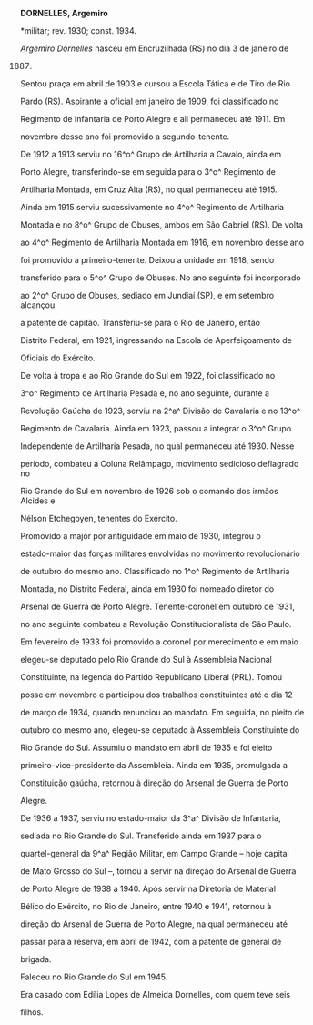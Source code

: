 **DORNELLES, Argemiro**



\*militar; rev. 1930; const. 1934.



*Argemiro Dornelles* nasceu em Encruzilhada (RS) no dia 3 de janeiro de

1887.



Sentou praça em abril de 1903 e cursou a Escola Tática e de Tiro de Rio

Pardo (RS). Aspirante a oficial em janeiro de 1909, foi classificado no

Regimento de Infantaria de Porto Alegre e ali permaneceu até 1911. Em

novembro desse ano foi promovido a segundo-tenente.



De 1912 a 1913 serviu no 16^o^ Grupo de Artilharia a Cavalo, ainda em

Porto Alegre, transferindo-se em seguida para o 3^o^ Regimento de

Artilharia Montada, em Cruz Alta (RS), no qual permaneceu até 1915.

Ainda em 1915 serviu sucessivamente no 4^o^ Regimento de Artilharia

Montada e no 8^o^ Grupo de Obuses, ambos em São Gabriel (RS). De volta

ao 4^o^ Regimento de Artilharia Montada em 1916, em novembro desse ano

foi promovido a primeiro-tenente. Deixou a unidade em 1918, sendo

transferido para o 5^o^ Grupo de Obuses. No ano seguinte foi incorporado

ao 2^o^ Grupo de Obuses, sediado em Jundiaí (SP), e em setembro alcançou

a patente de capitão. Transferiu-se para o Rio de Janeiro, então

Distrito Federal, em 1921, ingressando na Escola de Aperfeiçoamento de

Oficiais do Exército.



De volta à tropa e ao Rio Grande do Sul em 1922, foi classificado no

3^o^ Regimento de Artilharia Pesada e, no ano seguinte, durante a

Revolução Gaúcha de 1923, serviu na 2^a^ Divisão de Cavalaria e no 13^o^

Regimento de Cavalaria. Ainda em 1923, passou a integrar o 3^o^ Grupo

Independente de Artilharia Pesada, no qual permaneceu até 1930. Nesse

período, combateu a Coluna Relâmpago, movimento sedicioso deflagrado no

Rio Grande do Sul em novembro de 1926 sob o comando dos irmãos Alcides e

Nélson Etchegoyen, tenentes do Exército.



Promovido a major por antiguidade em maio de 1930, integrou o

estado-maior das forças militares envolvidas no movimento revolucionário

de outubro do mesmo ano. Classificado no 1^o^ Regimento de Artilharia

Montada, no Distrito Federal, ainda em 1930 foi nomeado diretor do

Arsenal de Guerra de Porto Alegre. Tenente-coronel em outubro de 1931,

no ano seguinte combateu a Revolução Constitucionalista de São Paulo.



Em fevereiro de 1933 foi promovido a coronel por merecimento e em maio

elegeu-se deputado pelo Rio Grande do Sul à Assembleia Nacional

Constituinte, na legenda do Partido Republicano Liberal (PRL). Tomou

posse em novembro e participou dos trabalhos constituintes até o dia 12

de março de 1934, quando renunciou ao mandato. Em seguida, no pleito de

outubro do mesmo ano, elegeu-se deputado à Assembleia Constituinte do

Rio Grande do Sul. Assumiu o mandato em abril de 1935 e foi eleito

primeiro-vice-presidente da Assembleia. Ainda em 1935, promulgada a

Constituição gaúcha, retornou à direção do Arsenal de Guerra de Porto

Alegre.



De 1936 a 1937, serviu no estado-maior da 3^a^ Divisão de Infantaria,

sediada no Rio Grande do Sul. Transferido ainda em 1937 para o

quartel-general da 9^a^ Região Militar, em Campo Grande – hoje capital

de Mato Grosso do Sul –, tornou a servir na direção do Arsenal de Guerra

de Porto Alegre de 1938 a 1940. Após servir na Diretoria de Material

Bélico do Exército, no Rio de Janeiro, entre 1940 e 1941, retornou à

direção do Arsenal de Guerra de Porto Alegre, na qual permaneceu até

passar para a reserva, em abril de 1942, com a patente de general de

brigada.



Faleceu no Rio Grande do Sul em 1945.



Era casado com Edília Lopes de Almeida Dornelles, com quem teve seis

filhos.



